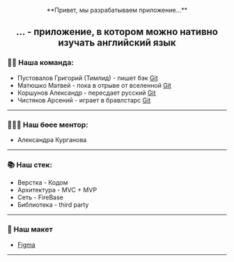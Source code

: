 <p style="text-align: center;">**Привет, мы разрабатываем приложение...**</p>
<h2 align="center">... - приложение, в котором можно нативно изучать английский язык</h2>
<h3>🤹‍♂️ Наша команда:</h3>
<ul>
  <li>Пустовалов Григорий (Тимлид) - пишет бэк <a href="https://github.com/gp8stvlv">Git</a></li>
  <li>Матюшко Матвей - пока в отрыве от вселенной <a href="https://github.com/ma14ew">Git</a></li>
  <li>Коршунов Александр - пересдает русский <a href="https://github.com/CherryProgger">Git</a></li>
  <li>Чистяков Арсений - играет в бравлстарс <a href="https://github.com/Senyakas">Git</a></li>
</ul>
<hr>
<h3>👩🏼‍💻 Наш <s>босс</s> ментор:</h3>
<ul>
  <li>Александра Курганова</li>
</ul>
<hr>
<h3>📚 Наш стек:</h3>
<ul>
  <li>Верстка - Кодом</li>
  <li>Архитектура - MVC + MVP</li>
  <li>Сеть - FireBase</li>
  <li>Библиотека - third party</li>
</ul>
<hr>
<h3>🪩 Наш макет</h3>
<ul>
  <li><a href="https://www.figma.com/file/wxKMX9MxF8zgmq7ZrVekZ9/Untitled?type=design&node-id=23%3A798&mode=design&t=OeAxZfH8RPsutNgd-1">Figma</a></li>
</ul>
<hr>
